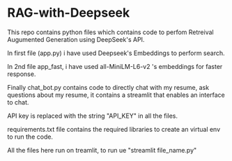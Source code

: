 # RAG-with-Deepseek

This repo contains python files which contains code to perfom Retreival Augumented Generation using DeepSeek's API. 

In first file (app.py) i have used Deepseek's Embeddings to perform search. 

In 2nd file app_fast, i have used all-MiniLM-L6-v2 's embeddings for faster response. 

Finally chat_bot.py contains code to directly chat with my resume, ask questions about my resume, it contains a streamlit that enables an interface to chat. 

API key is replaced with the string "API_KEY" in all the files.

requirements.txt file contains the required libraries to create an virtual env to run the code.

All the files here run on treamlit, to run ue "streamlit file_name.py"
